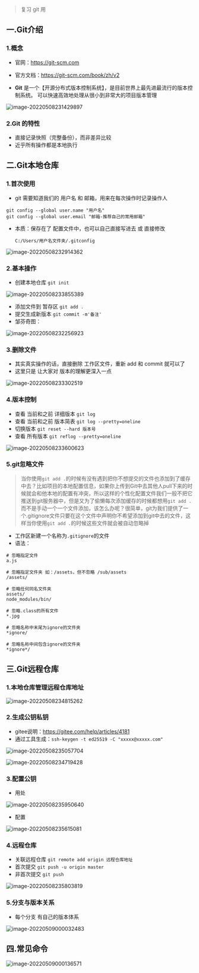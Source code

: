 > 复习 git 用

## 一.Git介绍

### 1.概念

+ 官网：https://git-scm.com
+ 官方文档：https://git-scm.com/book/zh/v2

+ **Git** 是一个【开源分布式版本控制系统】，是目前世界上最先进最流行的版本控制系统。
  可以快速高效地处理从很小到非常大的项目版本管理

![image-20220508231429897](../assets/image-20220508231429897.png)

### 2.Git 的特性

+ 直接记录快照（完整备份），而非差异比较
+ 近乎所有操作都是本地执行

## 二.Git本地仓库

### 1.首次使用

+ git 需要知道我们的 用户名 和  邮箱，用来在每次操作时记录操作人

```git
git config --global user.name "用户名"
git config --global user.email "邮箱-推荐自己的常用邮箱"
```

+ 本质：保存在了 配置文件中，也可以自己直接写进去 或 直接修改

  `C:/Users/用户名文件夹/.gitconfig`

![image-20220508232914362](../assets/image-20220508232914362.png)

### 2.基本操作

+ 创建本地仓库 `git init`

![image-20220508233855389](../assets/image-20220508233855389.png)

+ 添加文件到 暂存区 `git add .` 
+ 提交生成新版本 `git commit -m'备注'`
+ 邹芬奇图：

![image-20220508232256923](../assets/image-20220508232256923.png)

### 3.删除文件

+ 其实真实操作的话，直接删除 工作区文件，重新 add 和 commit 就可以了
+ 这里只是 让大家对 版本的理解更深入一点

![image-20220508233302519](../assets/image-20220508233302519.png)



### 4.版本控制

+ 查看 当前和之前 详细版本 `git log`
+ 查看 当前和之前 版本简表 `git log --pretty=oneline`
+ 切换版本 `git reset --hard 版本号`
+ 查看 所有版本 `git reflog --pretty=oneline`

![image-20220508233600623](../assets/image-20220508233600623.png)

### 5.git忽略文件

> 当你使用`git add .`的时候有没有遇到把你不想提交的文件也添加到了缓存中去？比如项目的本地配置信息，如果你上传到Git中去其他人pull下来的时候就会和他本地的配置有冲突，所以这样的个性化配置文件我们一般不把它推送到git服务器中，但是又为了偷懒每次添加缓存的时候都想用`git add .`而不是手动一个一个文件添加，该怎么办呢？很简单，git为我们提供了一个.gitignore文件只要在这个文件中声明你不希望添加到git中去的文件，这样当你使用`git add .`的时候这些文件就会被自动忽略掉

+ 工作区新建一个名称为`.gitignore`的文件
+ 语法：

``` git
# 忽略指定文件
a.js

# 忽略指定文件夹 如：/assets，但不忽略 /sub/assets
/assets/

# 忽略任何同名文件夹
assets/
node_modules/bin/

# 忽略.class的所有文件
*.jpg

# 忽略名称中末尾为ignore的文件夹
*ignore/

# 忽略名称中间包含ignore的文件夹
*ignore*/
```

## 三.Git远程仓库

### 1.本地仓库管理远程仓库地址

![image-20220508234815262](../assets/image-20220508234815262.png)

### 2.生成公钥私钥

+ gitee说明：https://gitee.com/help/articles/4181
+ 通过工具生成：`ssh-keygen -t ed25519 -C "xxxxx@xxxxx.com"`

![image-20220508235057704](../assets/image-20220508235057704.png)

![image-20220508234719428](../assets/image-20220508234719428.png)

### 3.配置公钥

+ 用处

![image-20220508235950640](../assets/image-20220508235950640.png)

+ 配置

![image-20220508235615081](../assets/image-20220508235615081.png)

### 4.远程仓库

+ 关联远程仓库 `git remote add origin 远程仓库地址`
+ 首次提交 `git push -u origin master`
+ 非首次提交 `git push`

![image-20220508235803819](../assets/image-20220508235803819.png)

### 5.分支与版本关系

+ 每个分支 有自己的版本体系

![image-20220509000032483](../assets/image-20220509000032483.png)

## 四.常见命令

![image-20220509000136571](../assets/image-20220509000136571.png)